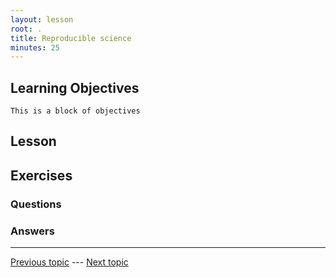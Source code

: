 ```yaml
---
layout: lesson
root: .
title: Reproducible science
minutes: 25
---
```


<!-- rename file with the lesson name replacing template -->

## Learning Objectives 

    This is a block of objectives


## Lesson 


## Exercises

### Questions

### Answers



---

[Previous topic]() --- [Next topic]()


